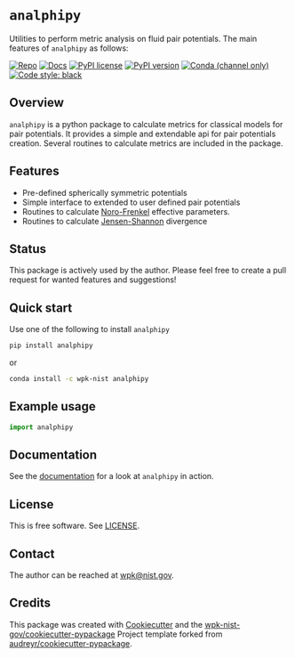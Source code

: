 # `analphipy`

Utilities to perform metric analysis on fluid pair potentials. The main features
of `analphipy` as follows:

[![Repo][repo-badge]][repo-link] [![Docs][docs-badge]][docs-link]
[![PyPI license][license-badge]][license-link]
[![PyPI version][pypi-badge]][pypi-link]
[![Conda (channel only)][conda-badge]][conda-link]
[![Code style: black][black-badge]][black-link]

[black-badge]: https://img.shields.io/badge/code%20style-black-000000.svg
[black-link]: https://github.com/ambv/black
[pypi-badge]: https://img.shields.io/pypi/v/analphipy

<!-- [pypi-badge]: https://badge.fury.io/py/analphipy -->

[pypi-link]: https://pypi.org/project/analphipy
[docs-badge]: https://img.shields.io/badge/docs-sphinx-informational
[docs-link]: https://pages.nist.gov/analphipy/
[repo-badge]: https://img.shields.io/badge/--181717?logo=github&logoColor=ffffff
[repo-link]: https://github.com/usnistgov/analphipy
[conda-badge]: https://img.shields.io/conda/v/wpk-nist/analphipy
[conda-link]: https://anaconda.org/wpk-nist/analphipy

<!-- Use total link so works from anywhere -->

[license-badge]: https://img.shields.io/pypi/l/cmomy?color=informational
[license-link]: https://github.com/usnistgov/analphipy/blob/master/LICENSE

<!-- For more badges, see
  https://shields.io/category/other
  https://naereen.github.io/badges/
-->

[jensen-shannon]:
  https://en.wikipedia.org/wiki/Jensen%E2%80%93Shannon_divergence
[noro-frenkel]:
  https://en.wikipedia.org/wiki/Noro%E2%80%93Frenkel_law_of_corresponding_states

## Overview

`analphipy` is a python package to calculate metrics for classical models for
pair potentials. It provides a simple and extendable api for pair potentials
creation. Several routines to calculate metrics are included in the package.

## Features

- Pre-defined spherically symmetric potentials
- Simple interface to extended to user defined pair potentials
- Routines to calculate [Noro-Frenkel] effective parameters.
- Routines to calculate [Jensen-Shannon] divergence

## Status

This package is actively used by the author. Please feel free to create a pull
request for wanted features and suggestions!

## Quick start

Use one of the following to install `analphipy`

```bash
pip install analphipy
```

or

```bash
conda install -c wpk-nist analphipy
```

## Example usage

```python
import analphipy

```

<!-- end-docs -->

## Documentation

See the [documentation][docs-link] for a look at `analphipy` in action.

## License

This is free software. See [LICENSE][license-link].

## Contact

The author can be reached at wpk@nist.gov.

## Credits

This package was created with [Cookiecutter] and the
[wpk-nist-gov/cookiecutter-pypackage] Project template forked from
[audreyr/cookiecutter-pypackage].

[audreyr/cookiecutter-pypackage]:
  https://github.com/audreyr/cookiecutter-pypackage
[cookiecutter]: https://github.com/audreyr/cookiecutter
[wpk-nist-gov/cookiecutter-pypackage]:
  https://github.com/wpk-nist-gov/cookiecutter-pypackage
